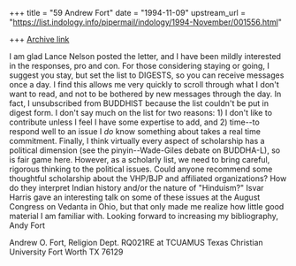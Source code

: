 +++
title = "59 Andrew Fort"
date = "1994-11-09"
upstream_url = "https://list.indology.info/pipermail/indology/1994-November/001556.html"

+++
[Archive link](https://list.indology.info/pipermail/indology/1994-November/001556.html)

   I am glad Lance Nelson posted the letter, and I have
been mildly interested in the responses, pro and con.
For those considering staying or going, I suggest you
stay, but set the list to DIGESTS, so you can receive
messages once a day.  I find this allows me very quickly
to scroll through what I don't want to read, and not to
be bothered by new messages through the day.  In fact,
I unsubscribed from BUDDHIST because the list couldn't
be put in digest form.
   I don't say much on the list for two reasons: 1) I
don't like to contribute unless I feel I have some
expertise to add, and 2) time--to respond well to
an issue I _do_ know something about takes a real
time commitment.
   Finally, I think virtually every aspect of scholarship
has a political dimension (see the pinyin--Wade-Giles
debate on BUDDHA-L), so is fair game here.  However,
as a scholarly list, we need to bring careful, rigorous
thinking to the political issues.  Could anyone recommend
some thoughtful scholarship about the VHP/BJP and affiliated
organizations?  How do they interpret Indian history and/or
the nature of "Hinduism?"  Isvar Harris gave an interesting
talk on some of these issues at the August Congress on
Vedanta in Ohio, but that only made me realize how little
good material I am familiar with.
     Looking forward to increasing my bibliography, Andy Fort

Andrew O. Fort, Religion Dept.       RQ021RE at TCUAMUS
Texas Christian University           Fort Worth TX 76129





